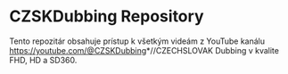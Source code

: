 # CZSKDubbing Repository
Tento repozitár obsahuje prístup k všetkým videám z YouTube kanálu <a>https://youtube.com/@CZSKDubbing</a>*//CZECHSLOVAK Dubbing v kvalite FHD, HD a SD360.
